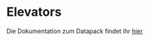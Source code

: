 # Elevators

Die Dokumentation zum Datapack findet ihr [hier](https://rafaelurben.github.io/minecraft/datapacks/elevators)
